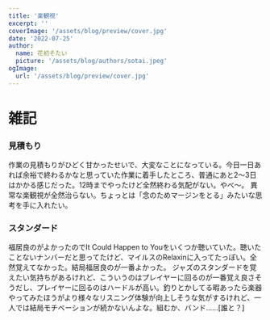 ```yaml
---
title: '楽観視'
excerpt: ''
coverImage: '/assets/blog/preview/cover.jpg'
date: '2022-07-25'
author:
  name: 花初そたい
  picture: '/assets/blog/authors/sotai.jpeg'
ogImage:
  url: '/assets/blog/preview/cover.jpg'
---
```

# 雑記

### 見積もり
作業の見積もりがひどく甘かったせいで、大変なことになっている。今日一日あれば余裕で終わるかなと思っていた作業に着手したところ、普通にあと2～3日はかかる感じだった。12時までやったけど全然終わる気配がない。やべ～。
異常な楽観視が全然治らない。ちょっとは「念のためマージンをとる」みたいな思考を手に入れたい。

### スタンダード
福居良のがよかったのでIt Could Happen to Youをいくつか聴いていた。聴いたことないナンバーだと思ってたけど、マイルスのRelaxinに入ってたっぽい。全然覚えてなかった。結局福居良のが一番よかった。
ジャズのスタンダードを覚えたい気持ちがあるけれど、こういうのはプレイヤーに回るのが一番覚え良さそうだし、プレイヤーに回るのはハードルが高い。釣りとかしてる暇あったら楽器やってみたほうがより様々なリスニング体験が向上しそうな気がするけれど、一人では結局モチベーションが続かないんよな。組むか、バンド……[誰と？]